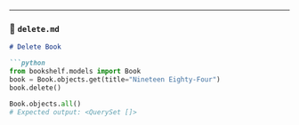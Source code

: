 
---

### 📄 `delete.md`
```markdown
# Delete Book

```python
from bookshelf.models import Book
book = Book.objects.get(title="Nineteen Eighty-Four")
book.delete()

Book.objects.all()
# Expected output: <QuerySet []>
